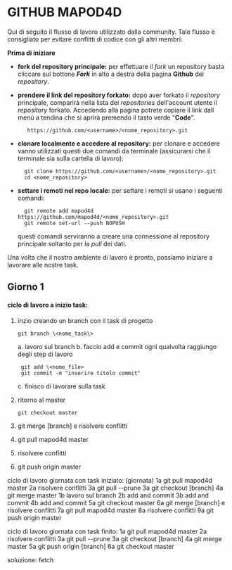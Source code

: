 # GITHUB MAPOD4D

Qui di seguito il flusso di lavoro utilizzato dalla community. Tale flusso è consigliato per evitare conflitti di codice con gli altri membri:

**Prima di iniziare**

- **fork del repository principale:** per effettuare il _fork_ un repository basta cliccare sul bottone **_Fork_** in alto a destra della pagina **Github** del _repository_.

- **prendere il link del repository forkato:** dopo aver forkato il _repository_ principale, comparirà nella lista dei _repositories_ dell'account utente il _repository_ forkato. Accedendo alla pagina potrete copiare il link dall menú a tendina che si aprirà premendo il tasto verde "**Code**".

         https://github.com/<username>/<nome_repository>.git

- **clonare localmente e accedere al repository:** per clonare e accedere vanno utilizzati questi due comandi da terminale (assicurarsi che il terminale sia sulla cartella di lavoro):

        git clone https://github.com/<username>/<nome_repository>.git
        cd <nome_repository>

- **settare i remoti nel repo locale:** per settare i remoti si usano i seguenti comandi:

        git remote add mapod4d https://github.com/mapod4d/<nome_repository>.git
        git remote set-url --push NOPUSH

  questi comandi serviranno a creare una connessione al repository principale soltanto per la _pull_ dei dati.

Una volta che il nostro ambiente di lavoro è pronto, possiamo iniziare a lavorare alle nostre task.

## Giorno 1

#### ciclo di lavoro a inizio task:

1.  inzio creando un branch con il task di progetto

        git branch \<nome_task\>

    a. lavoro sul branch
    b. faccio add e commit ogni qualvolta raggiungo degli step di lavoro

         git add \<nome_file>
         git commit -m "inserire titolo commit"

    c. finisco di lavorare sulla task

1.  ritorno al master

        git checkout master

1.  git merge [branch] e risolvere conflitti
1.  git pull mapod4d master
1.  risolvere conflitti
1.  git push origin master

ciclo di lavoro giornata con task iniziato:
(giornata)
1a git pull mapod4d master
2a risolvere conflitti
3a git pull --prune
3a git checkout [branch]
4a git merge master
1b lavoro sul branch
2b add and commit
3b add and commit
4b add and commit
5a git checkout master
6a git merge [branch] e risolvere conflitti
7a git pull mapod4d master
8a risolvere conflitti
9a git push origin master

ciclo di lavoro giornata con task finito:
1a git pull mapod4d master
2a risolvere conflitti
3a git pull --prune
3a git checkout [branch]
4a git merge master
5a git push origin [branch]
6a git checkout master

soluzione:
fetch

